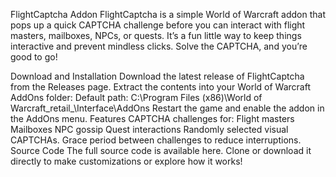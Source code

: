 FlightCaptcha Addon
FlightCaptcha is a simple World of Warcraft addon that pops up a quick CAPTCHA challenge before you can interact with flight masters, mailboxes, NPCs, or quests. It’s a fun little way to keep things interactive and prevent mindless clicks. Solve the CAPTCHA, and you’re good to go!

Download and Installation
Download the latest release of FlightCaptcha from the Releases page.
Extract the contents into your World of Warcraft AddOns folder:
Default path: C:\Program Files (x86)\World of Warcraft\_retail_\Interface\AddOns
Restart the game and enable the addon in the AddOns menu.
Features
CAPTCHA challenges for:
Flight masters
Mailboxes
NPC gossip
Quest interactions
Randomly selected visual CAPTCHAs.
Grace period between challenges to reduce interruptions.
Source Code
The full source code is available here. Clone or download it directly to make customizations or explore how it works!
